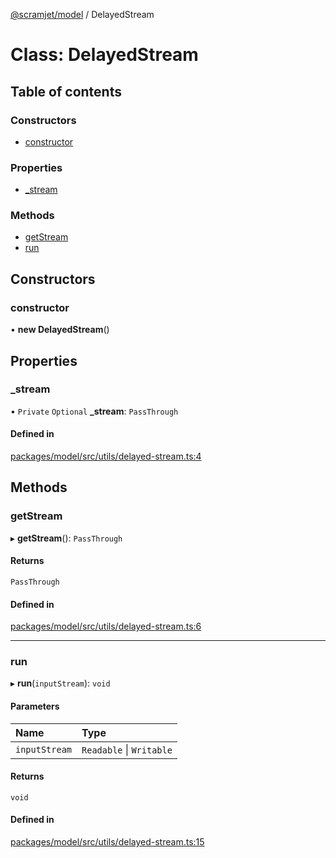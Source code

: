 [@scramjet/model](../README.md) / DelayedStream

# Class: DelayedStream

## Table of contents

### Constructors

- [constructor](delayedstream.md#constructor)

### Properties

- [\_stream](delayedstream.md#_stream)

### Methods

- [getStream](delayedstream.md#getstream)
- [run](delayedstream.md#run)

## Constructors

### constructor

• **new DelayedStream**()

## Properties

### \_stream

• `Private` `Optional` **\_stream**: `PassThrough`

#### Defined in

[packages/model/src/utils/delayed-stream.ts:4](https://github.com/scramjetorg/transform-hub/blob/HEAD/packages/model/src/utils/delayed-stream.ts#L4)

## Methods

### getStream

▸ **getStream**(): `PassThrough`

#### Returns

`PassThrough`

#### Defined in

[packages/model/src/utils/delayed-stream.ts:6](https://github.com/scramjetorg/transform-hub/blob/HEAD/packages/model/src/utils/delayed-stream.ts#L6)

___

### run

▸ **run**(`inputStream`): `void`

#### Parameters

| Name | Type |
| :------ | :------ |
| `inputStream` | `Readable` \| `Writable` |

#### Returns

`void`

#### Defined in

[packages/model/src/utils/delayed-stream.ts:15](https://github.com/scramjetorg/transform-hub/blob/HEAD/packages/model/src/utils/delayed-stream.ts#L15)
